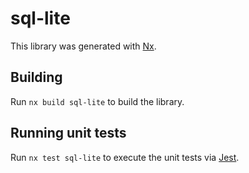 # sql-lite

This library was generated with [Nx](https://nx.dev).

## Building

Run `nx build sql-lite` to build the library.

## Running unit tests

Run `nx test sql-lite` to execute the unit tests via [Jest](https://jestjs.io).

